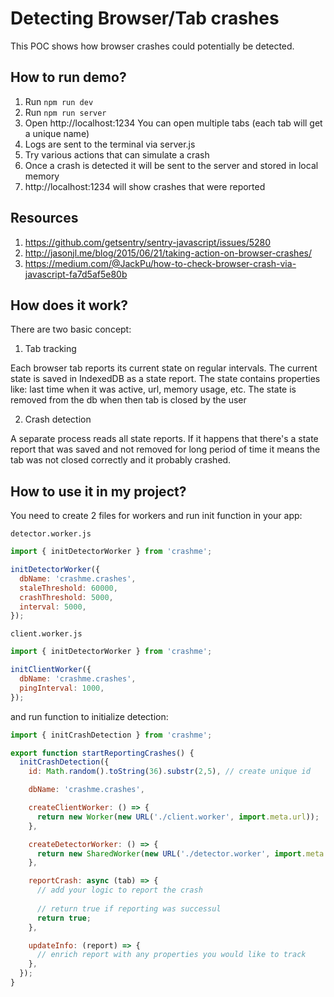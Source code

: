 # Detecting Browser/Tab crashes 

This POC shows how browser crashes could potentially be detected.

## How to run demo?

1. Run `npm run dev`
2. Run `npm run server`
3. Open http://localhost:1234
You can open multiple tabs (each tab will get a unique name)
4. Logs are sent to the terminal via server.js
5. Try various actions that can simulate a crash
6. Once a crash is detected it will be sent to the server and stored in local memory
7. http://localhost:1234 will show crashes that were reported

## Resources

1. https://github.com/getsentry/sentry-javascript/issues/5280
2. http://jasonjl.me/blog/2015/06/21/taking-action-on-browser-crashes/
3. https://medium.com/@JackPu/how-to-check-browser-crash-via-javascript-fa7d5af5e80b

## How does it work?

There are two basic concept:

1. Tab tracking

Each browser tab reports its current state on regular intervals. The current state is saved in IndexedDB as a state report. 
The state contains properties like: last time when it was active, url, memory usage, etc.
The state is removed from the db when then tab is closed by the user

2. Crash detection

A separate process reads all state reports. If it happens that there's a state report that was saved and not removed for long period of time it means the tab was not closed correctly and it probably crashed. 

## How to use it in my project?

You need to create 2 files for workers and run init function in your app:

`detector.worker.js`

```javascript
import { initDetectorWorker } from 'crashme';

initDetectorWorker({
  dbName: 'crashme.crashes',
  staleThreshold: 60000,
  crashThreshold: 5000,
  interval: 5000,
});
```

`client.worker.js`

```javascript
import { initDetectorWorker } from 'crashme';

initClientWorker({
  dbName: 'crashme.crashes',
  pingInterval: 1000,
});
```

and run function to initialize detection:

```javascript
import { initCrashDetection } from 'crashme';

export function startReportingCrashes() {
  initCrashDetection({
    id: Math.random().toString(36).substr(2,5), // create unique id

    dbName: 'crashme.crashes',

    createClientWorker: () => {
      return new Worker(new URL('./client.worker', import.meta.url));
    },

    createDetectorWorker: () => {
      return new SharedWorker(new URL('./detector.worker', import.meta.url));
    },

    reportCrash: async (tab) => {
      // add your logic to report the crash
        
      // return true if reporting was successul
      return true;
    },

    updateInfo: (report) => {
      // enrich report with any properties you would like to track
    },
  });
}

```


